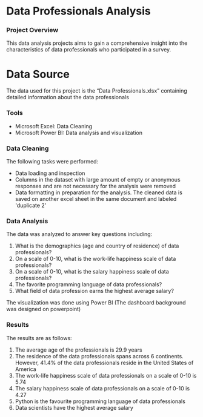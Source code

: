 # Data Professionals Analysis 


### Project Overview 

This data analysis projects aims to gain a comprehensive insight into the characteristics of data professionals who participated in a survey. 


# Data Source

The data used for this project is the “Data Professionals.xlsx” containing detailed information about the data professionals 


### Tools

- Microsoft Excel: Data Cleaning
- Microsoft Power BI: Data analysis and visualization


### Data Cleaning 

The following tasks were performed:

- Data loading and inspection
- Columns in the dataset with large amount of empty or anonymous responses and are not necessary for the analysis were removed
- Data formatting in preparation for the analysis.
The cleaned data is saved on another excel sheet in the same document and labeled 'duplicate 2'


### Data Analysis 

The data was analyzed to answer key questions including:

1. What is the demographics (age and country of residence) of data professionals?
2. On a scale of 0-10, what is the work-life happiness scale of data professionals?
3. On a scale of 0-10, what is the salary happiness scale of data professionals?
4. The favorite programming language of data professionals?
5. What field of data profession earns the highest average salary?

The visualization was done using Power BI (The dashboard background was designed on powerpoint)


### Results 

The results are as follows:

1. The average age of the professionals is 29.9 years
2. The residence of the data professionals spans across 6 continents. However, 41.4% of the data professionals reside in the United States of America
3. The work-life happiness scale of data professionals on a scale of 0-10 is 5.74
4. The salary happiness scale of data professionals on a scale of 0-10 is 4.27
5. Python is the favourite programming language of data  professionals
6. Data scientists have the highest average salary
